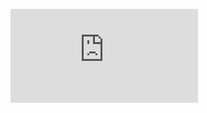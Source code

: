 <!-- blank line -->
<figure class="video_container">
  <iframe src="https://youtube.com/embed/fAaxahG39Dk" frameborder="0" allowfullscreen="true"> </iframe>
</figure>
<!-- blank line -->
